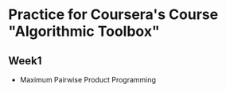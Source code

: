 # Practice for Coursera's Course "Algorithmic Toolbox"

## Week1
- Maximum Pairwise Product Programming 
